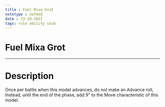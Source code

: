 ```yaml
---
title : Fuel Mixa Grot
notetype : nofeed
date : 23-10-2021
tags: rule ability stub
---
```


# Fuel Mixa Grot

---

# Description

Once per battle when this model advances, do not make an Advance roll, Instead, until the end of the phase, add 9" to the Move characteristic of this model.